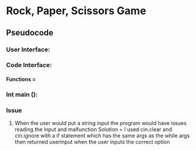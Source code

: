 # Rock, Paper, Scissors Game

## Pseudocode

### User Interface:

### Code Interface:

#### Functions =

### Int main ():

### Issue

1. When the user would put a string input the program would have issues reading the input and malfunction
   Solution = I used cin.clear and cin.ignore with a if statement which has the same args as the while args then returned userInput when the user inputs the correct option
